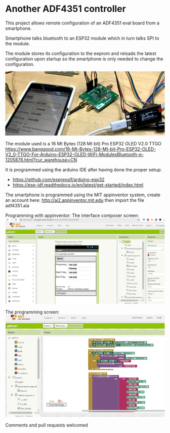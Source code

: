 # Another ADF4351 controller

This project allows remote configuration of an ADF4351 eval board from a smartphone.

Smartphone talks bluetooth to an ESP32 module which in turn talks SPI to the module.

The module stores its configuration to the eeprom and reloads the latest configuration
upon startup so the smartphone is only needed to change the configuration.

![alt text](./ad4351_demo_pic.jpg)

The module used is a 16 Mt Bytes (128 Mt bit) Pro ESP32 OLED V2.0 TTGO 
https://www.banggood.com/16-Mt-Bytes-128-Mt-bit-Pro-ESP32-OLED-V2_0-TTGO-For-Arduino-ESP32-OLED-WiFi-ModulesBluetooth-p-1205876.html?cur_warehouse=CN

It is programmed using the arduino IDE after having done the proper setup:

- https://github.com/espressif/arduino-esp32
- https://esp-idf.readthedocs.io/en/latest/get-started/index.html

The smartphone is programmed using the MIT appinventor system, create an account here: http://ai2.appinventor.mit.edu
then import the file adf4351.aia

Programming with appinventor:
The interface composer screen:
![alt_text](./MIT_AppInventor_layout_screen.PNG)

The programming screen:
![alt_text](./MIT_Appinventor_block_programming.PNG)

Comments and pull requests welcomed
